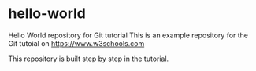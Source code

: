 # hello-world
Hello World repository for Git tutorial
This is an example repository for the Git tutoial on https://www.w3schools.com

This repository is built step by step in the tutorial.



